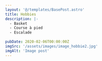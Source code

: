 ```yaml
---
layout: '@/templates/BasePost.astro'
title: Hobbies
description: |-
  - Basket
  - Course à pied
  - Escalade
  
pubDate: 2020-02-06T00:00:00Z
imgSrc: '/assets/images/image_hobbie2.jpg'
imgAlt: 'Image post'
---
```

